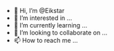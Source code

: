 - 👋 Hi, I’m @Eikstar
- 👀 I’m interested in ...
- 🌱 I’m currently learning ...
- 💞️ I’m looking to collaborate on ...
- 📫 How to reach me ...

<!---
Eikstar/Eikstar is a ✨ special ✨ repository because its `README.md` (this file) appears on your GitHub profile.
You can click the Preview link to take a look at your changes.
--->
